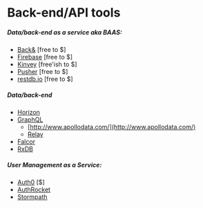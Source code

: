 # Back-end/API tools

##### Data/back-end as a service aka BAAS:

* [Back&](https://www.backand.com/) [free to $]
* [Firebase](https://www.firebase.com/index.html) [free to $]
* [Kinvey](http://www.kinvey.com/) [free'ish to $]
* [Pusher](https://pusher.com/) [free to $]
* [restdb.io](https://restdb.io/) [free to $]

##### Data/back-end

* [Horizon](http://horizon.io/)
* [GraphQL](http://graphql.org/)
  * [http://www.apollodata.com/](http://www.apollodata.com/)
  * [Relay](https://facebook.github.io/relay/)
* [Falcor](https://netflix.github.io/falcor/)
* [RxDB](https://github.com/pubkey/rxdb)

##### User Management as a Service:

* [Auth0](https://auth0.com) [$]
* [AuthRocket](https://authrocket.com)
* [Stormpath](https://stormpath.com/)













































 






